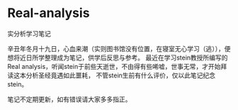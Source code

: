 # Real-analysis
实分析学习笔记

辛丑年冬月十九日，心血来潮（实则图书馆没有位置，在寝室无心学习（逃）），便想将近日所学整理成为笔记，供学后反思与参考。
最近在学习stein教授所编写的Real analysis，听闻stein于前些天逝世，不由得有些唏嘘，世事无常，才开始拜读这本分析圣经竟遇如此噩耗，
不管stein生前有什么评价，仅以此笔记纪念stein。

笔记不定期更新，如有错误请大家多多指正。
